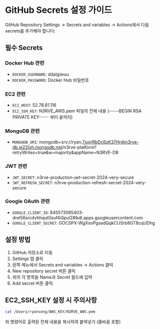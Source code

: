 # GitHub Secrets 설정 가이드

GitHub Repository Settings → Secrets and variables → Actions에서 다음 secrets를 추가해야 합니다:

## 필수 Secrets

### Docker Hub 관련
- `DOCKER_USERNAME`: ddalgiwuu
- `DOCKER_PASSWORD`: Docker Hub 비밀번호

### EC2 관련
- `EC2_HOST`: 52.78.81.116
- `EC2_SSH_KEY`: N3RVE_AWS.pem 파일의 전체 내용 (-----BEGIN RSA PRIVATE KEY----- 부터 끝까지)

### MongoDB 관련
- `MONGODB_URI`: mongodb+srv://ryan:7xojrRbDc6zK37Hr@n3rve-db.ie22loh.mongodb.net/n3rve-platform?retryWrites=true&w=majority&appName=N3RVE-DB

### JWT 관련
- `JWT_SECRET`: n3rve-production-jwt-secret-2024-very-secure
- `JWT_REFRESH_SECRET`: n3rve-production-refresh-secret-2024-very-secure

### Google OAuth 관련
- `GOOGLE_CLIENT_ID`: 845573085403-drel56srcdvhhqut0suf4i0pul28lkdl.apps.googleusercontent.com
- `GOOGLE_CLIENT_SECRET`: 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

## 설정 방법

1. GitHub 저장소로 이동
2. Settings 탭 클릭
3. 왼쪽 메뉴에서 Secrets and variables → Actions 클릭
4. New repository secret 버튼 클릭
5. 위의 각 항목을 Name과 Secret 필드에 입력
6. Add secret 버튼 클릭

## EC2_SSH_KEY 설정 시 주의사항

```bash
cat /Users/ryansong/AWS_KEY/N3RVE_AWS.pem
```

위 명령어로 출력된 전체 내용을 복사하여 붙여넣기 (줄바꿈 포함)